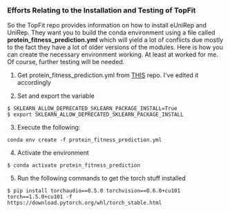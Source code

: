 ### Efforts Relating to the Installation and Testing of TopFit

So the TopFit repo provides information on how to install eUniRep and UniRep. They want you to build the conda environment
using a file called **protein_fitness_prediction.yml** which will yield a lot of conflicts due mostly to the fact they have
a lot of older versions of the modules. Here is how you can create the necessary environment working. At least at worked 
for me. Of course, further testing will be needed.

1) Get protein_fitness_prediction.yml from [THIS](https://raw.githubusercontent.com/Ortlund-Laboratory/topfit/main/protein_fitness_prediction) repo. I've edited it accordingly
  
2) Set and export the variable

```
$ SKLEARN_ALLOW_DEPRECATED_SKLEARN_PACKAGE_INSTALL=True
$ export SKLEARN_ALLOW_DEPRECATED_SKLEARN_PACKAGE_INSTALL
```

3) Execute the following:

```
conda env create -f protein_fitness_prediction.yml
```

4) Activate the environment

```
$ conda activate protein_fitness_prediction
```

5) Run the following commands to get the torch stuff installed

```
$ pip install torchaudio==0.5.0 torchvision==0.6.0+cu101 torch==1.5.0+cu101 -f https://download.pytorch.org/whl/torch_stable.html
```

